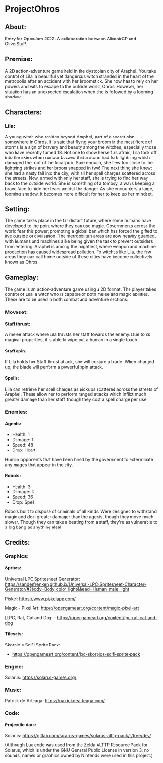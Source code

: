 # ProjectOhros

## About:
Entry for OpenJam 2022. A collaboration between AlisdairCP and OliverStuP.

## Premise:
A 2D action-adventure game held in the dystopian city of Araphel. You take control of Lila, a beautiful yet dangerous witch stranded in the heart of the metropolis after an accident with her broomstick. She now has to rely on her powers and wits to escape to the outside world, Ohros. However, her situation has an unexpected escalation when she is followed by a looming shadow.... 

## Characters:

### Lila:
A young witch who resides beyond Araphel, part of a secret clan somewhere in Ohros. It is said that flying your broom in the most fierce of storms is a sign of bravery and beauty among the witches; especially those who have recently turned 18. Not one to show herself as afraid, Lila took off into the skies when rumour buzzed that a storm had fork lightning which damaged the roof of the local pub. Sure enough, she flew too close to the lightning strikes and her broom snapped in two! The next thing she knew; she had a nasty fall into the city, with all her spell charges scattered across the streets. Now, armed with only her staff, she is trying to find her way back to the outside world. She is something of a tomboy, always keeping a brave face to hide her fears amidst the danger. As she encounters a large, looming shadow, it becomes more difficult for her to keep up her mindset.


## Setting:
The game takes place in the far distant future, where some humans have developed to the point where they can use magic. Governments across the world fear this power; prompting a global ban which has forced the gifted to live outside of civilisation. The metropolitan areas are now heavily guarded, with humans and machines alike being given the task to prevent outsiders from entering. Araphel is among the mightiest, where weapon and machine production has caused widespread pollution. To witches like Lila, the few areas they can call home outside of these cities have become collectively known as Ohros.  


## Gameplay:
The game is an action-adventure game using a 2D format. The player takes control of Lila, a witch who is capable of both melee and magic abilities. These are to be used in both combat and adventure sections.

### Moveset:

#### Staff thrust:
A melee attack where Lila thrusts her staff towards the enemy. Due to its magical properties, it is able to wipe out a human in a single touch.

#### Staff spin:
If Lila holds her Staff thrust attack, she will conjure a blade. When charged up, the blade will perform a powerful spin attack.

#### Spells:
Lila can retrieve her spell charges as pickups scattered across the streets of Araphel. These allow her to perform ranged attacks which inflict much greater damage than her staff, though they cost a spell charge per use.

### Enemies:

#### Agents:
- Health: 1
- Damage: 1
- Speed: 48
- Drop: Heart

Human opponents that have been hired by the government to exterminate any mages that appear in the city.

#### Robots:
- Health: 3
- Damage: 3
- Speed: 36
- Drop: Spell

Robots built to dispose of criminals of all kinds. Were designed to withstand magic and deal greater damager than the agents, though they move much slower. Though they can take a beating from a staff, they're as vulnerable to a big bang as anything else!

## Credits:

### Graphics:
#### Sprites:
Universal LPC Spritesheet Generator: https://sanderfrenken.github.io/Universal-LPC-Spritesheet-Character-Generator/#?body=Body_color_light&head=Human_male_light

Piskel: https://www.piskelapp.com/

Magic - Pixel Art: https://opengameart.org/content/magic-pixel-art

[LPC] Rat, Cat and Dog: - https://opengameart.org/content/lpc-rat-cat-and-dog

#### Tilesets:
Skorpio's SciFi Sprite Pack: 
- https://opengameart.org/content/lpc-skorpios-scifi-sprite-pack

### Engine:
Solarus: https://solarus-games.org/

### Music:
Patrick de Arteaga: https://patrickdearteaga.com/

### Code:
#### Projectile data:
Solarus: https://gitlab.com/solarus-games/solarus-alttp-pack/-/tree/dev/

(Although Lua code was used from the Zelda ALTTP Resource Pack for Solarus, which is under the GNU General Public License
in version 3, no sounds, names or graphics owned by Nintendo were used in this project.) 
